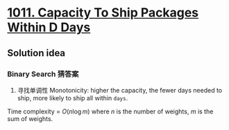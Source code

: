 # [1011. Capacity To Ship Packages Within D Days](https://leetcode.com/problems/capacity-to-ship-packages-within-d-days/)

## Solution idea
### Binary Search 猜答案
1. 寻找单调性 Monotonicity: higher the capacity, the fewer days needed to ship, more likely to ship all within `days`.

Time complexity = $O(n \log m)$ where $n$ is the number of weights, $m$ is the sum of weights.